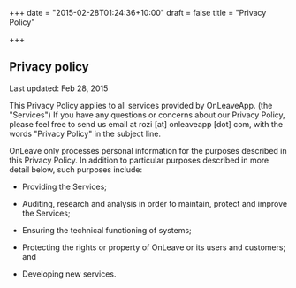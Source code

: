 +++
date = "2015-02-28T01:24:36+10:00"
draft = false
title = "Privacy Policy"

+++

## Privacy policy

Last updated: Feb 28, 2015

This Privacy Policy applies to all services provided by OnLeaveApp. (the "Services") If you have any questions or concerns about our Privacy Policy, please feel free to send us email at rozi [at] onleaveapp [dot] com, with the words "Privacy Policy" in the subject line.

OnLeave only processes personal information for the purposes described in this Privacy Policy. In addition to particular purposes described in more detail below, such purposes include:

- Providing the Services;

- Auditing, research and analysis in order to maintain, protect and improve the Services;

- Ensuring the technical functioning of systems;

- Protecting the rights or property of OnLeave or its users and customers; and

- Developing new services.